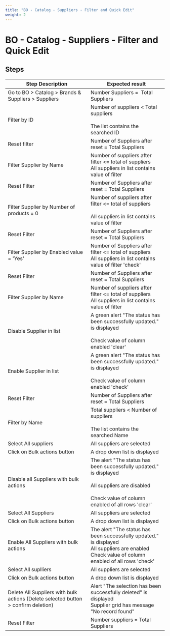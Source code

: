 ```yaml
---
title: "BO - Catalog - Suppliers - Filter and Quick Edit"
weight: 2
---
```


# BO - Catalog - Suppliers - Filter and Quick Edit
## Steps
| Step Description | Expected result |
| ----- | ----- |
| Go to BO > Catalog > Brands & Suppliers > Suppliers | Number Suppliers =  Total Suppliers |
| Filter by ID | Number of suppliers < Total suppliers<br><br>The list contains the searched ID |
| Reset filter | Number of Suppliers after reset = Total Suppliers |
| Filter Supplier by Name | Number of suppliers after filter <= total of suppliers<br>All suppliers in list contains value of filter |
| Reset Filter | Number of Suppliers after reset = Total Suppliers |
| Filter Supplier by Number of products = 0 | Number of suppliers after filter <= total of suppliers<br><br>All suppliers in list contains value of filter |
| Reset Filter | Number of Suppliers after reset = Total Suppliers |
| Filter Supplier by Enabled value = 'Yes' | Number of Suppliers after filter <= total of suppliers<br>All suppliers in list contains value of filter 'check' |
| Reset Filter | Number of Suppliers after reset = Total Suppliers |
| Filter Supplier by Name | Number of suppliers after filter <= total of suppliers<br>All suppliers in list contains value of filter |
| Disable Supplier in list | A green alert "The status has been successfully updated." is displayed<br><br>Check value of column enabled 'clear' |
| Enable Supplier in list | A green alert "The status has been successfully updated." is displayed<br><br>Check value of column enabled 'check' |
| Reset Filter | Number of Suppliers after reset = Total Suppliers |
| Filter by Name | Total suppliers < Number of suppliers<br><br>The list contains the searched Name |
| Select All suppliers | All suppliers are selected |
| Click on Bulk actions button | A drop down list is displayed |
| Disable all Suppliers with bulk actions | The alert "The status has been successfully updated." is displayed<br><br>All suppliers are disabled<br><br>Check value of column enabled of all rows 'clear' |
| Select All Suppliers | All suppliers are selected |
| Click on Bulk actions button | A drop down list is displayed |
| Enable All Suppliers with bulk actions | The alert "The status has been successfully updated." is displayed<br>All suppliers are enabled<br>Check value of column enabled of all rows 'check' |
| Select All suplliers | All suppliers are selected |
| Click on Bulk actions button | A drop down list is displayed |
| Delete All Suppliers with bulk actions (Delete selected button > confirm deletion) | Alert "The selection has been successfully deleted" is displayed<br>Supplier grid has message "No record found" |
| Reset Filter | Number suppliers = Total Suppliers |
